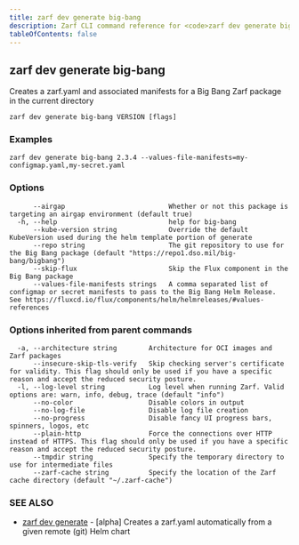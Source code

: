 ```yaml
---
title: zarf dev generate big-bang
description: Zarf CLI command reference for <code>zarf dev generate big-bang</code>.
tableOfContents: false
---
```


<!-- Page generated by Zarf; DO NOT EDIT -->

## zarf dev generate big-bang

Creates a zarf.yaml and associated manifests for a Big Bang Zarf package in the current directory

```
zarf dev generate big-bang VERSION [flags]
```

### Examples

```
zarf dev generate big-bang 2.3.4 --values-file-manifests=my-configmap.yaml,my-secret.yaml
```

### Options

```
      --airgap                          Whether or not this package is targeting an airgap environment (default true)
  -h, --help                            help for big-bang
      --kube-version string             Override the default KubeVersion used during the helm template portion of generate
      --repo string                     The git repository to use for the Big Bang package (default "https://repo1.dso.mil/big-bang/bigbang")
      --skip-flux                       Skip the Flux component in the Big Bang package
      --values-file-manifests strings   A comma separated list of configmap or secret manifests to pass to the Big Bang Helm Release. See https://fluxcd.io/flux/components/helm/helmreleases/#values-references
```

### Options inherited from parent commands

```
  -a, --architecture string        Architecture for OCI images and Zarf packages
      --insecure-skip-tls-verify   Skip checking server's certificate for validity. This flag should only be used if you have a specific reason and accept the reduced security posture.
  -l, --log-level string           Log level when running Zarf. Valid options are: warn, info, debug, trace (default "info")
      --no-color                   Disable colors in output
      --no-log-file                Disable log file creation
      --no-progress                Disable fancy UI progress bars, spinners, logos, etc
      --plain-http                 Force the connections over HTTP instead of HTTPS. This flag should only be used if you have a specific reason and accept the reduced security posture.
      --tmpdir string              Specify the temporary directory to use for intermediate files
      --zarf-cache string          Specify the location of the Zarf cache directory (default "~/.zarf-cache")
```

### SEE ALSO

* [zarf dev generate](/commands/zarf_dev_generate/)	 - [alpha] Creates a zarf.yaml automatically from a given remote (git) Helm chart

